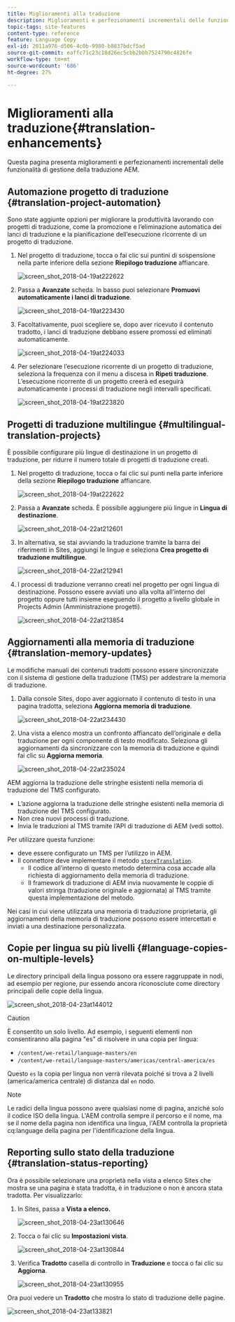 ```yaml
---
title: Miglioramenti alla traduzione
description: Miglioramenti e perfezionamenti incrementali delle funzionalità di gestione della traduzione AEM.
topic-tags: site-features
content-type: reference
feature: Language Copy
exl-id: 2011a976-d506-4c0b-9980-b8837bdcf5ad
source-git-commit: eaffc71c23c18d26ec5cbb2bbb7524790c4826fe
workflow-type: tm+mt
source-wordcount: '686'
ht-degree: 27%

---
```


# Miglioramenti alla traduzione{#translation-enhancements}

Questa pagina presenta miglioramenti e perfezionamenti incrementali delle funzionalità di gestione della traduzione AEM.

## Automazione progetto di traduzione {#translation-project-automation}

Sono state aggiunte opzioni per migliorare la produttività lavorando con progetti di traduzione, come la promozione e l’eliminazione automatica dei lanci di traduzione e la pianificazione dell’esecuzione ricorrente di un progetto di traduzione.

1. Nel progetto di traduzione, tocca o fai clic sui puntini di sospensione nella parte inferiore della sezione **Riepilogo traduzione** affiancare.

   ![screen_shot_2018-04-19at222622](assets/screen_shot_2018-04-19at222622.jpg)

1. Passa a **Avanzate** scheda. In basso puoi selezionare **Promuovi automaticamente i lanci di traduzione**.

   ![screen_shot_2018-04-19at223430](assets/screen_shot_2018-04-19at223430.jpg)

1. Facoltativamente, puoi scegliere se, dopo aver ricevuto il contenuto tradotto, i lanci di traduzione debbano essere promossi ed eliminati automaticamente.

   ![screen_shot_2018-04-19at224033](assets/screen_shot_2018-04-19at224033.jpg)

1. Per selezionare l’esecuzione ricorrente di un progetto di traduzione, seleziona la frequenza con il menu a discesa in **Ripeti traduzione**. L’esecuzione ricorrente di un progetto creerà ed eseguirà automaticamente i processi di traduzione negli intervalli specificati.

   ![screen_shot_2018-04-19at223820](assets/screen_shot_2018-04-19at223820.jpg)

## Progetti di traduzione multilingue {#multilingual-translation-projects}

È possibile configurare più lingue di destinazione in un progetto di traduzione, per ridurre il numero totale di progetti di traduzione creati.

1. Nel progetto di traduzione, tocca o fai clic sui punti nella parte inferiore della sezione **Riepilogo traduzione** affiancare.

   ![screen_shot_2018-04-19at222622](assets/screen_shot_2018-04-19at222622.jpg)

1. Passa a **Avanzate** scheda. È possibile aggiungere più lingue in **Lingua di destinazione**.

   ![screen_shot_2018-04-22at212601](assets/screen_shot_2018-04-22at212601.jpg)

1. In alternativa, se stai avviando la traduzione tramite la barra dei riferimenti in Sites, aggiungi le lingue e seleziona **Crea progetto di traduzione multilingue**.

   ![screen_shot_2018-04-22at212941](assets/screen_shot_2018-04-22at212941.jpg)

1. I processi di traduzione verranno creati nel progetto per ogni lingua di destinazione. Possono essere avviati uno alla volta all’interno del progetto oppure tutti insieme eseguendo il progetto a livello globale in Projects Admin (Amministrazione progetti).

   ![screen_shot_2018-04-22at213854](assets/screen_shot_2018-04-22at213854.jpg)

## Aggiornamenti alla memoria di traduzione {#translation-memory-updates}

Le modifiche manuali dei contenuti tradotti possono essere sincronizzate con il sistema di gestione della traduzione (TMS) per addestrare la memoria di traduzione.

1. Dalla console Sites, dopo aver aggiornato il contenuto di testo in una pagina tradotta, seleziona **Aggiorna memoria di traduzione**.

   ![screen_shot_2018-04-22at234430](assets/screen_shot_2018-04-22at234430.jpg)

1. Una vista a elenco mostra un confronto affiancato dell’originale e della traduzione per ogni componente di testo modificato. Seleziona gli aggiornamenti da sincronizzare con la memoria di traduzione e quindi fai clic su **Aggiorna memoria**.

   ![screen_shot_2018-04-22at235024](assets/screen_shot_2018-04-22at235024.jpg)

AEM aggiorna la traduzione delle stringhe esistenti nella memoria di traduzione del TMS configurato.

* L’azione aggiorna la traduzione delle stringhe esistenti nella memoria di traduzione del TMS configurato.
* Non crea nuovi processi di traduzione.
* Invia le traduzioni al TMS tramite l’API di traduzione di AEM (vedi sotto).

Per utilizzare questa funzione:

* deve essere configurato un TMS per l’utilizzo in AEM.
* Il connettore deve implementare il metodo [`storeTranslation`](https://developer.adobe.com/experience-manager/reference-materials/cloud-service/javadoc/com/adobe/granite/translation/api/TranslationService.html).
   * Il codice all’interno di questo metodo determina cosa accade alla richiesta di aggiornamento della memoria di traduzione.
   * Il framework di traduzione di AEM invia nuovamente le coppie di valori stringa (traduzione originale e aggiornata) al TMS tramite questa implementazione del metodo.

Nei casi in cui viene utilizzata una memoria di traduzione proprietaria, gli aggiornamenti della memoria di traduzione possono essere intercettati e inviati a una destinazione personalizzata.

## Copie per lingua su più livelli {#language-copies-on-multiple-levels}

Le directory principali della lingua possono ora essere raggruppate in nodi, ad esempio per regione, pur essendo ancora riconosciute come directory principali delle copie della lingua.

![screen_shot_2018-04-23at144012](assets/screen_shot_2018-04-23at144012.jpg)

>[!CAUTION]
>
>È consentito un solo livello. Ad esempio, i seguenti elementi non consentiranno alla pagina &quot;es&quot; di risolvere in una copia per lingua:
>
>* `/content/we-retail/language-masters/en`
>* `/content/we-retail/language-masters/americas/central-america/es`
>
>Questo `es` la copia per lingua non verrà rilevata poiché si trova a 2 livelli (america/america centrale) di distanza dal `en` nodo.

>[!NOTE]
>
>Le radici della lingua possono avere qualsiasi nome di pagina, anziché solo il codice ISO della lingua. L&#39;AEM controlla sempre il percorso e il nome, ma se il nome della pagina non identifica una lingua, l&#39;AEM controlla la proprietà cq:language della pagina per l&#39;identificazione della lingua.

## Reporting sullo stato della traduzione {#translation-status-reporting}

Ora è possibile selezionare una proprietà nella vista a elenco Sites che mostra se una pagina è stata tradotta, è in traduzione o non è ancora stata tradotta. Per visualizzarlo:

1. In Sites, passa a **Vista a elenco.**

   ![screen_shot_2018-04-23at130646](assets/screen_shot_2018-04-23at130646.jpg)

1. Tocca o fai clic su **Impostazioni vista**.

   ![screen_shot_2018-04-23at130844](assets/screen_shot_2018-04-23at130844.jpg)

1. Verifica **Tradotto** casella di controllo in **Traduzione** e tocca o fai clic su **Aggiorna**.

   ![screen_shot_2018-04-23at130955](assets/screen_shot_2018-04-23at130955.jpg)

Ora puoi vedere un **Tradotto** che mostra lo stato di traduzione delle pagine.

![screen_shot_2018-04-23at133821](assets/screen_shot_2018-04-23at133821.jpg)
